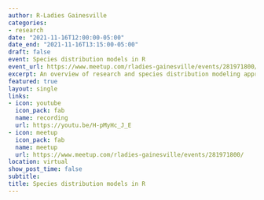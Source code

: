 ```yaml
---
author: R-Ladies Gainesville
categories:
- research
date: "2021-11-16T12:00:00-05:00"
date_end: "2021-11-16T13:15:00-05:00"
draft: false
event: Species distribution models in R
event_url: https://www.meetup.com/rladies-gainesville/events/281971800/
excerpt: An overview of research and species distribution modeling approaches by Lindsay Campbell.
featured: true
layout: single
links:
- icon: youtube
  icon_pack: fab
  name: recording
  url: https://youtu.be/H-pMyHc_J_E
- icon: meetup
  icon_pack: fab
  name: meetup
  url: https://www.meetup.com/rladies-gainesville/events/281971800/
location: virtual
show_post_time: false
subtitle: 
title: Species distribution models in R
---
```

